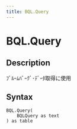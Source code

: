 ```yaml
---
title: BQL.Query
---
```


# BQL.Query


## Description

ﾌﾞﾙｰﾑﾊﾞｰｸﾞ･ﾃﾞｰﾀ取得に使用


## Syntax

```powerquery
BQL.Query(
    BQLQuery as text
) as table
```



